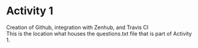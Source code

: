 # Activity 1
Creation of Github, integration with Zenhub, and Travis CI<br />
This is the location what houses the questions.txt file that is part of Activity 1. 
